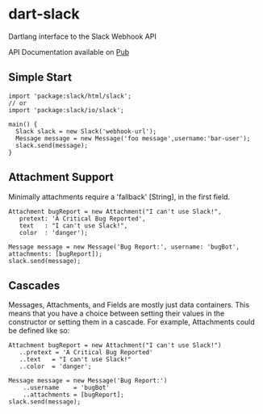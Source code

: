dart-slack
==========

Dartlang interface to the Slack Webhook API

API Documentation available on [Pub](https://pub.dartlang.org/packages/slack)

## Simple Start

    import 'package:slack/html/slack';
    // or 
    import 'package:slack/io/slack';
    
    main() {
      Slack slack = new Slack('webhook-url');
      Message message = new Message('foo message',username:'bar-user');      
      slack.send(message);
    }

## Attachment Support

Minimally attachments require a 'fallback' [String], in the first field.

    Attachment bugReport = new Attachment("I can't use Slack!",
       pretext: 'A Critical Bug Reported',
       text   : "I can't use Slack!",
       color  : 'danger');

    Message message = new Message('Bug Report:', username: 'bugBot', attachments: [bugReport]);
    slack.send(message);
    
## Cascades

Messages, Attachments, and Fields are mostly just data containers.
This means that you have a choice between setting their values in the constructor or setting them in a cascade.
For example, Attachments could be defined like so:

    Attachment bugReport = new Attachment("I can't use Slack!")
       ..pretext = 'A Critical Bug Reported'
       ..text   = "I can't use Slack!"
       ..color  = 'danger';

    Message message = new Message('Bug Report:')
        ..username    = 'bugBot'
        ..attachments = [bugReport];
    slack.send(message);
